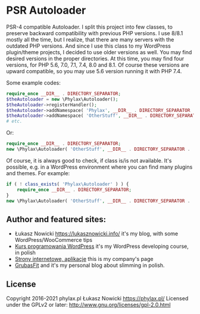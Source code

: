 # PSR Autoloader
PSR-4 compatible Autoloader.
I split this project into few classes, to preserve backward compatibility with previous PHP versions. I use 8/8.1 mostly all the time, but I realize, that there are many servers with the outdated PHP versions. And since I use this class to my WordPress plugin/theme projects, I decided to use older versions as well.
You may find desired versions in the proper directories. At this time, you may find four versions, for PHP 5.6, 7.0, 7.1, 7.4, 8.0 and 8.1. Of course these versions are upward compatible, so you may use 5.6 version running it with PHP 7.4.

Some example codes:
```php
require_once __DIR__ . DIRECTORY_SEPARATOR;
$theAutoloader = new \Phylax\Autoloader();
$theAutoloader->registerHandler();
$theAutoloader->addNamespace( 'Phylax', __DIR__ . DIRECTORY_SEPARATOR . 'Vendors' . DIRECTORY_SEPARATOR . 'Phylax' );
$theAutoloader->addNamespace( 'OtherStuff', __DIR__ . DIRECTORY_SEPARATOR . 'Vendors' . DIRECTORY_SEPARATOR . 'OtherStuff' );
# etc.
```
Or:
```php
require_once __DIR__ . DIRECTORY_SEPARATOR;
new \Phylax\Autoloader( 'OtherStuff', __DIR__ . DIRECTORY_SEPARATOR . 'Vendors' . DIRECTORY_SEPARATOR . 'OtherStuff' );
```

Of course, it is always good to check, if class is/is not available. It's possible, e.g. in a WordPress environment where you can find many plugins and themes.
For example:

```php
if ( ! class_exists( 'Phylax\Autoloader' ) ) {
	require_once __DIR__ . DIRECTORY_SEPARATOR;
}
new \Phylax\Autoloader( 'OtherStuff', __DIR__ . DIRECTORY_SEPARATOR . 'Vendors' . DIRECTORY_SEPARATOR . 'OtherStuff' );
```

## Author and featured sites:
* Łukasz Nowicki <https://lukasznowicki.info/> it's my blog, with some WordPress/WooCommerce tips
* [Kurs programowania WordPress](https://wpkurs.pl/) it's my WordPress developing course, in polish
* [Strony internetowe, aplikacje](https://phylax.pl/) this is my company's page
* [GrubasFit](https://grubasfit.pl/) and it's my personal blog about slimming in polish.

## License
Copyright 2016-2021 phylax.pl Łukasz Nowicki <https://phylax.pl/>
Licensed under the GPLv2 or later: <http://www.gnu.org/licenses/gpl-2.0.html>